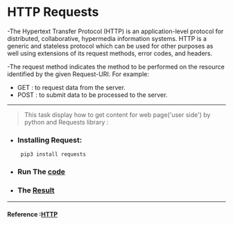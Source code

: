 
# HTTP Requests 


-The Hypertext Transfer Protocol (HTTP) is an application-level protocol for distributed, collaborative, hypermedia information systems.
HTTP is a generic and stateless protocol which can be used for other purposes as well using extensions of its request methods, error codes, and headers.

-The request method indicates the method to be performed on the resource identified by the given Request-URI.
For example:
- GET : to request data from the server.
- POST : to submit data to be processed to the server.

---

 >This task display how to get content for web page('user side') 
 >by python and  Requests library :

- ### Installing Request: 
     `  pip3 install requests `
 

- ### Run The [code](https://github.com/MahaQ3/SM-training/blob/master/task-2/request-page-content.py)
 
 
- ### The [Result](https://github.com/MahaQ3/SM-training/blob/master/task-2/HTTPS%20requests.mp4)

---

#### Reference :[HTTP](https://www.tutorialspoint.com/http/)

